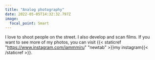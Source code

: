 ```yaml
---
title: "Analog photography"
date: 2022-05-05T14:32:32.797Z
image:
  focal_point: Smart
---
```

I love to shoot people on the street. I also develop and scan films. If you want to see more of my photos, you can visit {{< staticref "https://www.instagram.com/iammmiru" "newtab" >}}my instagram{{< /staticref >}}.
